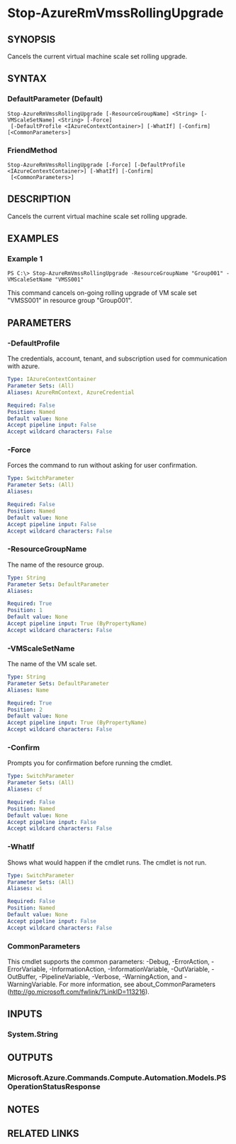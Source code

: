 ﻿---
external help file: Microsoft.Azure.Commands.Compute.dll-Help.xml
online help: https://docs.microsoft.com/en-us/powershell/module/azurerm.compute/stop-azurermvmssrollingupgrade
schema: 2.0.0
---

# Stop-AzureRmVmssRollingUpgrade

## SYNOPSIS
Cancels the current virtual machine scale set rolling upgrade.

## SYNTAX

### DefaultParameter (Default)
```
Stop-AzureRmVmssRollingUpgrade [-ResourceGroupName] <String> [-VMScaleSetName] <String> [-Force]
 [-DefaultProfile <IAzureContextContainer>] [-WhatIf] [-Confirm] [<CommonParameters>]
```

### FriendMethod
```
Stop-AzureRmVmssRollingUpgrade [-Force] [-DefaultProfile <IAzureContextContainer>] [-WhatIf] [-Confirm]
 [<CommonParameters>]
```

## DESCRIPTION
Cancels the current virtual machine scale set rolling upgrade.

## EXAMPLES

### Example 1
```
PS C:\> Stop-AzureRmVmssRollingUpgrade -ResourceGroupName "Group001" -VMScaleSetName "VMSS001"
```

This command cancels on-going rolling upgrade of VM scale set "VMSS001" in resource group "Group001".

## PARAMETERS

### -DefaultProfile
The credentials, account, tenant, and subscription used for communication with azure.

```yaml
Type: IAzureContextContainer
Parameter Sets: (All)
Aliases: AzureRmContext, AzureCredential

Required: False
Position: Named
Default value: None
Accept pipeline input: False
Accept wildcard characters: False
```

### -Force
Forces the command to run without asking for user confirmation.

```yaml
Type: SwitchParameter
Parameter Sets: (All)
Aliases: 

Required: False
Position: Named
Default value: None
Accept pipeline input: False
Accept wildcard characters: False
```

### -ResourceGroupName
The name of the resource group.

```yaml
Type: String
Parameter Sets: DefaultParameter
Aliases: 

Required: True
Position: 1
Default value: None
Accept pipeline input: True (ByPropertyName)
Accept wildcard characters: False
```

### -VMScaleSetName
The name of the VM scale set.

```yaml
Type: String
Parameter Sets: DefaultParameter
Aliases: Name

Required: True
Position: 2
Default value: None
Accept pipeline input: True (ByPropertyName)
Accept wildcard characters: False
```

### -Confirm
Prompts you for confirmation before running the cmdlet.

```yaml
Type: SwitchParameter
Parameter Sets: (All)
Aliases: cf

Required: False
Position: Named
Default value: None
Accept pipeline input: False
Accept wildcard characters: False
```

### -WhatIf
Shows what would happen if the cmdlet runs.
The cmdlet is not run.

```yaml
Type: SwitchParameter
Parameter Sets: (All)
Aliases: wi

Required: False
Position: Named
Default value: None
Accept pipeline input: False
Accept wildcard characters: False
```

### CommonParameters
This cmdlet supports the common parameters: -Debug, -ErrorAction, -ErrorVariable, -InformationAction, -InformationVariable, -OutVariable, -OutBuffer, -PipelineVariable, -Verbose, -WarningAction, and -WarningVariable. For more information, see about_CommonParameters (http://go.microsoft.com/fwlink/?LinkID=113216).

## INPUTS

### System.String

## OUTPUTS

### Microsoft.Azure.Commands.Compute.Automation.Models.PSOperationStatusResponse

## NOTES

## RELATED LINKS

